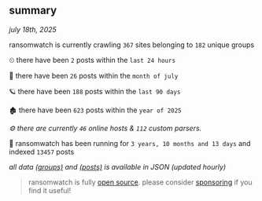 
## summary
_july 18th, 2025_

ransomwatch is currently crawling `367` sites belonging to `182` unique groups

⏲ there have been `2` posts within the `last 24 hours`

🦈 there have been `26` posts within the `month of july`

🪐 there have been `188` posts within the `last 90 days`

🏚 there have been `623` posts within the `year of 2025`

_⚙️ there are currently `46` online hosts & `112` custom parsers._

🦕 ransomwatch has been running for `3 years, 10 months and 13 days` and indexed `13457` posts

_all data  [(groups)](http://https://dataleak.hopeless99.top//groups) and [(posts)](http://https://dataleak.hopeless99.top//posts) is available in JSON (updated hourly)_

> ransomwatch is fully [open source](https://github.com/joshhighet/ransomwatch#ransomwatch--). please consider [sponsoring](https://github.com/sponsors/joshhighet) if you find it useful!
